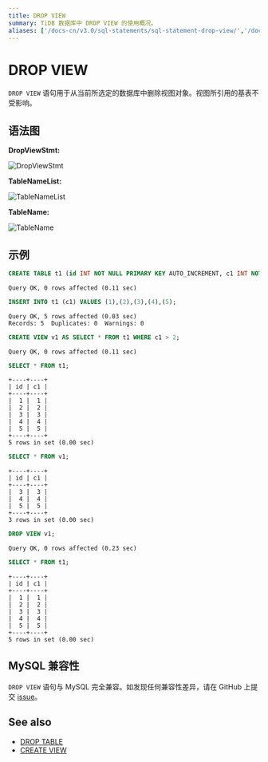 ```yaml
---
title: DROP VIEW
summary: TiDB 数据库中 DROP VIEW 的使用概况。
aliases: ['/docs-cn/v3.0/sql-statements/sql-statement-drop-view/','/docs-cn/v3.0/reference/sql/statements/drop-view/']
---
```


# DROP VIEW

`DROP VIEW` 语句用于从当前所选定的数据库中删除视图对象。视图所引用的基表不受影响。

## 语法图

**DropViewStmt:**

![DropViewStmt](https://docs-download.pingcap.com/media/images/docs-cn/sqlgram/DropViewStmt.png)

**TableNameList:**

![TableNameList](https://docs-download.pingcap.com/media/images/docs-cn/sqlgram/TableNameList.png)

**TableName:**

![TableName](https://docs-download.pingcap.com/media/images/docs-cn/sqlgram/TableName.png)

## 示例


```sql
CREATE TABLE t1 (id INT NOT NULL PRIMARY KEY AUTO_INCREMENT, c1 INT NOT NULL);
```

```
Query OK, 0 rows affected (0.11 sec)
```


```sql
INSERT INTO t1 (c1) VALUES (1),(2),(3),(4),(5);
```

```
Query OK, 5 rows affected (0.03 sec)
Records: 5  Duplicates: 0  Warnings: 0
```


```sql
CREATE VIEW v1 AS SELECT * FROM t1 WHERE c1 > 2;
```

```
Query OK, 0 rows affected (0.11 sec)
```


```sql
SELECT * FROM t1;
```

```
+----+----+
| id | c1 |
+----+----+
|  1 |  1 |
|  2 |  2 |
|  3 |  3 |
|  4 |  4 |
|  5 |  5 |
+----+----+
5 rows in set (0.00 sec)
```


```sql
SELECT * FROM v1;
```

```
+----+----+
| id | c1 |
+----+----+
|  3 |  3 |
|  4 |  4 |
|  5 |  5 |
+----+----+
3 rows in set (0.00 sec)
```


```sql
DROP VIEW v1;
```

```
Query OK, 0 rows affected (0.23 sec)
```


```sql
SELECT * FROM t1;
```

```
+----+----+
| id | c1 |
+----+----+
|  1 |  1 |
|  2 |  2 |
|  3 |  3 |
|  4 |  4 |
|  5 |  5 |
+----+----+
5 rows in set (0.00 sec)
```

## MySQL 兼容性

`DROP VIEW` 语句与 MySQL 完全兼容。如发现任何兼容性差异，请在 GitHub 上提交 [issue](https://github.com/pingcap/tidb/issues/new/choose)。

## See also

* [DROP TABLE](/sql-statements/sql-statement-drop-table.md)
* [CREATE VIEW](/sql-statements/sql-statement-create-view.md)
